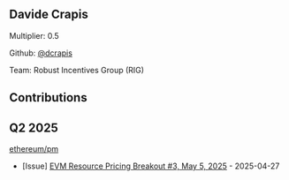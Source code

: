 
## Davide Crapis
Multiplier: 0.5

Github: [@dcrapis](https://github.com/dcrapis)

Team: Robust Incentives Group (RIG)

## Contributions

## Q2 2025

[ethereum/pm](https://github.com/ethereum/pm)
* [Issue] [EVM Resource Pricing Breakout #3, May 5, 2025](https://github.com/ethereum/pm/issues/1504) - 2025-04-27
